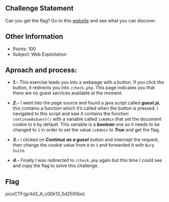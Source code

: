 ## Challenge Statement
Can you get the flag? Go to this [website](http://saturn.picoctf.net:55287/) and see what you can discover.

## Other Information
* Points: 100
* Subject: Web Exploitation

## Aproach and process:
* ***1.-*** This exercise leads you into a webpage with a button. If you click the button, it redirects you into `/check.php`. This page indicates you 
that there are no guest services available at the moment.

* ***2.-*** I went into the page source and found a java script called ***guest.js***, this contains a function which it’s called when the button is pressed. I 
navigated to this script and saw it contains the function `continueAsGuest()` with a variable called `isAdmin` that set the document cookie to `0` by default. This variable is 
a ***boolean*** one so it needs to be changed to `1` in order to set the value `isAdmin` to ***True*** and get the flag.

* ***3.-*** I clicked on ***Continue as a guest*** button and intercept the request, then change the cookie value from `0` to `1` and forwarded it with `Burp Suite`.

* ***4.-*** Finally I was redirected to `/check.php` again but this time I could see and copy the flag to solve this challenge.

## Flag
picoCTF{gr4d3_A_c00k13_5d2505be}
